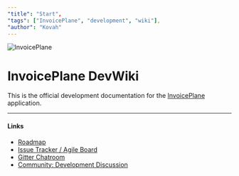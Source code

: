 ```yaml
---
"title": "Start",
"tags": ["InvoicePlane", "development", "wiki"],
"author": "Kovah"
---
```


![InvoicePlane](https://invoiceplane.com/content/logo/PNG/logo_300x150.png)

# InvoicePlane DevWiki

This is the official development documentation for the [InvoicePlane](https://invoiceplane.com) application.

* * *

#### Links

* [Roadmap](https://github.com/InvoicePlane/InvoicePlane/wiki/Roadmap)
* [Issue Tracker / Agile Board](https://development.invoiceplane.com/)
* [Gitter Chatroom](https://gitter.im/InvoicePlane/InvoicePlane/InvoicePlaneDevelopment)
* [Community: Development Discussion](https://community.invoiceplane.com/c/development-discussion)
